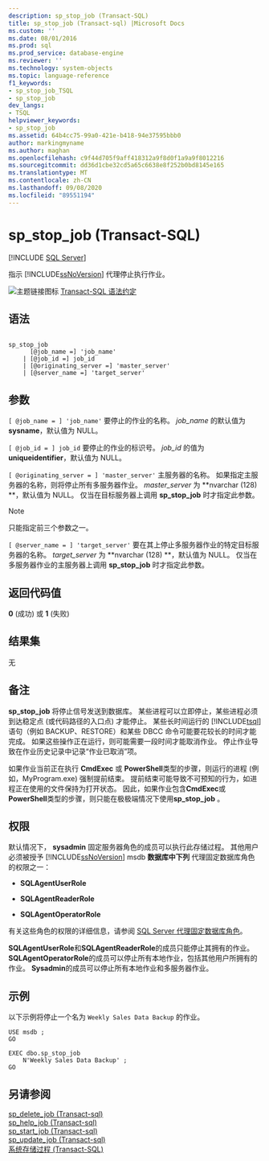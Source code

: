 ```yaml
---
description: sp_stop_job (Transact-SQL)
title: sp_stop_job (Transact-sql) |Microsoft Docs
ms.custom: ''
ms.date: 08/01/2016
ms.prod: sql
ms.prod_service: database-engine
ms.reviewer: ''
ms.technology: system-objects
ms.topic: language-reference
f1_keywords:
- sp_stop_job_TSQL
- sp_stop_job
dev_langs:
- TSQL
helpviewer_keywords:
- sp_stop_job
ms.assetid: 64b4cc75-99a0-421e-b418-94e37595bbb0
author: markingmyname
ms.author: maghan
ms.openlocfilehash: c9f44d705f9aff418312a9f8d0f1a9a9f8012216
ms.sourcegitcommit: dd36d1cbe32cd5a65c6638e8f252b0bd8145e165
ms.translationtype: MT
ms.contentlocale: zh-CN
ms.lasthandoff: 09/08/2020
ms.locfileid: "89551194"
---
```

# <a name="sp_stop_job-transact-sql"></a>sp_stop_job (Transact-SQL)
[!INCLUDE [SQL Server](../../includes/applies-to-version/sqlserver.md)]

  指示 [!INCLUDE[ssNoVersion](../../includes/ssnoversion-md.md)] 代理停止执行作业。  

  
 ![主题链接图标](../../database-engine/configure-windows/media/topic-link.gif "“主题链接”图标") [Transact-SQL 语法约定](../../t-sql/language-elements/transact-sql-syntax-conventions-transact-sql.md)  
  
## <a name="syntax"></a>语法  
  
```  
  
sp_stop_job   
      [@job_name =] 'job_name'  
    | [@job_id =] job_id   
    | [@originating_server =] 'master_server'  
    | [@server_name =] 'target_server'  
```  
  
## <a name="arguments"></a>参数  
`[ @job_name = ] 'job_name'` 要停止的作业的名称。 *job_name* 的默认值为 **sysname**，默认值为 NULL。  
  
`[ @job_id = ] job_id` 要停止的作业的标识号。 *job_id* 的值为 **uniqueidentifier**，默认值为 NULL。  
  
`[ @originating_server = ] 'master_server'` 主服务器的名称。 如果指定主服务器的名称，则将停止所有多服务器作业。 *master_server* 为 **nvarchar (128) **，默认值为 NULL。 仅当在目标服务器上调用 **sp_stop_job** 时才指定此参数。  
  
> [!NOTE]  
>  只能指定前三个参数之一。  
  
`[ @server_name = ] 'target_server'` 要在其上停止多服务器作业的特定目标服务器的名称。 *target_server* 为 **nvarchar (128) **，默认值为 NULL。 仅当在多服务器作业的主服务器上调用 **sp_stop_job** 时才指定此参数。  
  
## <a name="return-code-values"></a>返回代码值  
 **0** (成功) 或 **1** (失败)   
  
## <a name="result-sets"></a>结果集  
 无  
  
## <a name="remarks"></a>备注  
 **sp_stop_job** 将停止信号发送到数据库。 某些进程可以立即停止，某些进程必须到达稳定点 (或代码路径的入口点) 才能停止。 某些长时间运行的 [!INCLUDE[tsql](../../includes/tsql-md.md)] 语句（例如 BACKUP、RESTORE）和某些 DBCC 命令可能要花较长的时间才能完成。 如果这些操作正在运行，则可能需要一段时间才能取消作业。 停止作业导致在作业历史记录中记录“作业已取消”项。  
  
 如果作业当前正在执行 **CmdExec** 或 **PowerShell**类型的步骤，则运行的进程 (例如，MyProgram.exe) 强制提前结束。 提前结束可能导致不可预知的行为，如进程正在使用的文件保持为打开状态。 因此，如果作业包含**CmdExec**或**PowerShell**类型的步骤，则只能在极极端情况下使用**sp_stop_job** 。  
  
## <a name="permissions"></a>权限  
 默认情况下， **sysadmin** 固定服务器角色的成员可以执行此存储过程。 其他用户必须被授予 [!INCLUDE[ssNoVersion](../../includes/ssnoversion-md.md)] msdb **数据库中下列** 代理固定数据库角色的权限之一：  
  
-   **SQLAgentUserRole**  
  
-   **SQLAgentReaderRole**  
  
-   **SQLAgentOperatorRole**  
  
 有关这些角色的权限的详细信息，请参阅 [SQL Server 代理固定数据库角色](../../ssms/agent/sql-server-agent-fixed-database-roles.md)。  
  
 **SQLAgentUserRole**和**SQLAgentReaderRole**的成员只能停止其拥有的作业。 **SQLAgentOperatorRole**的成员可以停止所有本地作业，包括其他用户所拥有的作业。 **Sysadmin**的成员可以停止所有本地作业和多服务器作业。  
  
## <a name="examples"></a>示例  
 以下示例将停止一个名为 `Weekly Sales Data Backup` 的作业。  
  
```  
USE msdb ;  
GO  
  
EXEC dbo.sp_stop_job  
    N'Weekly Sales Data Backup' ;  
GO  
```  
  
## <a name="see-also"></a>另请参阅  
 [sp_delete_job &#40;Transact-sql&#41;](../../relational-databases/system-stored-procedures/sp-delete-job-transact-sql.md)   
 [sp_help_job &#40;Transact-sql&#41;](../../relational-databases/system-stored-procedures/sp-help-job-transact-sql.md)   
 [sp_start_job &#40;Transact-sql&#41;](../../relational-databases/system-stored-procedures/sp-start-job-transact-sql.md)   
 [sp_update_job &#40;Transact-sql&#41;](../../relational-databases/system-stored-procedures/sp-update-job-transact-sql.md)   
 [系统存储过程 (Transact-SQL)](../../relational-databases/system-stored-procedures/system-stored-procedures-transact-sql.md)  
  
  
